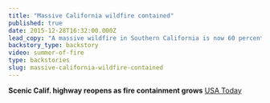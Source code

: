 ```yaml
---
title: "Massive California wildfire contained"
published: true
date: 2015-12-28T16:32:00.000Z
lead_copy: "A massive wildfire in Southern California is now 60 percent contained and evacuation orders have been lifted. Luckily it didn't follow in the steps of the infamous 1988 Yellowstone fire. "
backstory_type: backstory
video: summer-of-fire
type: backstories
slug: massive-california-wildfire-contained
---
```


**Scenic Calif. highway reopens as fire containment grows**
[USA Today](http://www.usatoday.com/story/news/2015/12/26/wildfire-shuts-down-scenic-calif-coastal-highways/77916142/)

